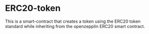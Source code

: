 # ERC20-token
This is a smart-contract that creates a token using the ERC20 token standard while inheriting from the openzepplin ERC20 smart contract.
